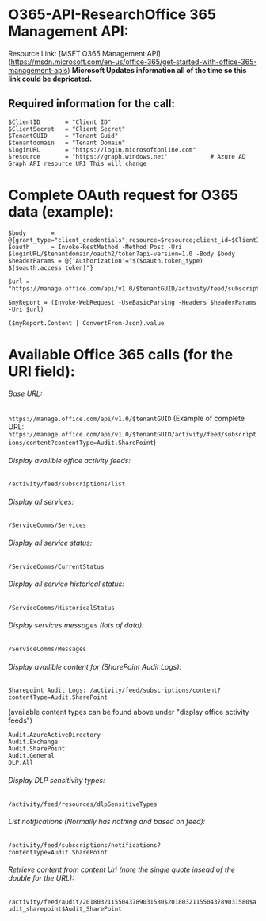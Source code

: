 # O365-API-ResearchOffice 365 Management API: 

Resource Link: [MSFT O365 Management API] (https://msdn.microsoft.com/en-us/office-365/get-started-with-office-365-management-apis)
**Microsoft Updates information all of the time so this link could be depricated.**

## Required information for the call:
```
$ClientID       = "Client ID"  
$ClientSecret   = "Client Secret"  
$TenantGUID     = "Tenant Guid"  
$tenantdomain   = "Tenant Domain"    
$loginURL       = "https://login.microsoftonline.com"
$resource       = "https://graph.windows.net"            # Azure AD Graph API resource URI This will change 
```


# Complete OAuth request for O365 data (example):

```
$body       = @{grant_type="client_credentials";resource=$resource;client_id=$ClientID;client_secret=$ClientSecret} 
$oauth      = Invoke-RestMethod -Method Post -Uri $loginURL/$tenantdomain/oauth2/token?api-version=1.0 -Body $body 
$headerParams = @{'Authorization'="$($oauth.token_type) $($oauth.access_token)"} 

$url = "https://manage.office.com/api/v1.0/$tenantGUID/activity/feed/subscriptions/list"

$myReport = (Invoke-WebRequest -UseBasicParsing -Headers $headerParams -Uri $url)  

($myReport.Content | ConvertFrom-Json).value
```


# Available Office 365 calls (for the URI field): 

###### Base URL:
`https://manage.office.com/api/v1.0/$tenantGUID`
(Example of complete URL: `https://manage.office.com/api/v1.0/$tenantGUID/activity/feed/subscriptions/content?contentType=Audit.SharePoint`)

###### Display availible office activity feeds: 
`/activity/feed/subscriptions/list`

###### Display all services: 
`/ServiceComms/Services`

###### Display all service status: 
`/ServiceComms/CurrentStatus`

###### Display all service historical status:
`/ServiceComms/HistoricalStatus`

###### Display services messages (lots of data):
`/ServiceComms/Messages`

###### Display availible content for (SharePoint Audit Logs): 
`Sharepoint Audit Logs: /activity/feed/subscriptions/content?contentType=Audit.SharePoint`

(available content types can be found above under "display office activity feeds")
```
Audit.AzureActiveDirectory
Audit.Exchange
Audit.SharePoint
Audit.General 
DLP.All
```

###### Display DLP sensitivity types: 
`/activity/feed/resources/dlpSensitiveTypes`

###### List notifications (Normally has nothing and based on feed): 
`/activity/feed/subscriptions/notifications?contentType=Audit.SharePoint`

###### Retrieve content from content Uri (note the single quote insead of the double for the URL): 
`/activity/feed/audit/20180321155043789031580$20180321155043789031580$audit_sharepoint$Audit_SharePoint`

